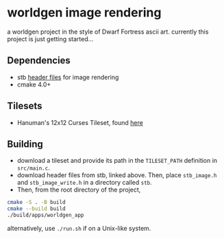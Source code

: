 # worldgen image rendering

a worldgen project in the style of Dwarf Fortress ascii art.
currently this project is just getting started...

## Dependencies
- stb [header files](https://github.com/nothings/stb/tree/master) for image rendering
- cmake 4.0+

## Tilesets
- Hanuman's 12x12 Curses Tileset, found [here](https://dffd.bay12games.com/file.php?id=318)

## Building
- download a tileset and provide its path in the `TILESET_PATH` definition in
`src/main.c`.
- download header files from stb, linked above.  Then, place `stb_image.h` and `stb_image_write.h` in a directory called `stb`.
- Then, from the root directory of the project,
```sh
cmake -S . -B build
cmake --build build
./build/apps/worldgen_app
```
alternatively, use `./run.sh` if on a Unix-like system.
